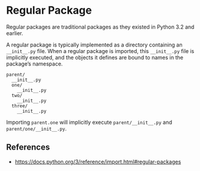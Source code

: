 # Regular Package

Regular packages are traditional packages as they existed in Python 3.2 and earlier.

A regular package is typically implemented as a directory containing an `__init__.py` file. When a regular package is imported, this `__init__.py` file is implicitly executed, and the objects it defines are bound to names in the package’s namespace.

```
parent/
  __init__.py
  one/
	__init__.py
  two/
    __init__.py
  three/
    __init__.py
```

Importing `parent.one` will implicitly execute `parent/__init__.py` and `parent/one/__init__.py`.

## References

- https://docs.python.org/3/reference/import.html#regular-packages
